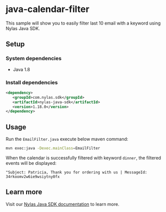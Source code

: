 # java-calendar-filter

This sample will show you to easily filter last 10 email with a keyword using Nylas Java SDK.


## Setup

### System dependencies

- Java 1.8

### Install dependencies

```xml
<dependency>
   <groupId>com.nylas.sdk</groupId>
   <artifactId>nylas-java-sdk</artifactId>
   <version>1.18.0</version>
</dependency>
```

## Usage

Run the  `EmailFilter.java`  execute below maven command:

```bash
mvn exec:java -Dexec.mainClass=EmailFilter
```

When the calendar is successfully filtered with keyword `dinner`, the filtered events will be displayed:

```text
"Subject: Patricia, Thank you for ordering with us | MessageId: 34rkoomv2w6ie9wsiytny0fx
```

## Learn more

Visit our [Nylas Java SDK documentation](https://developer.nylas.com/docs/developer-tools/sdk/java-sdk/) to learn more.